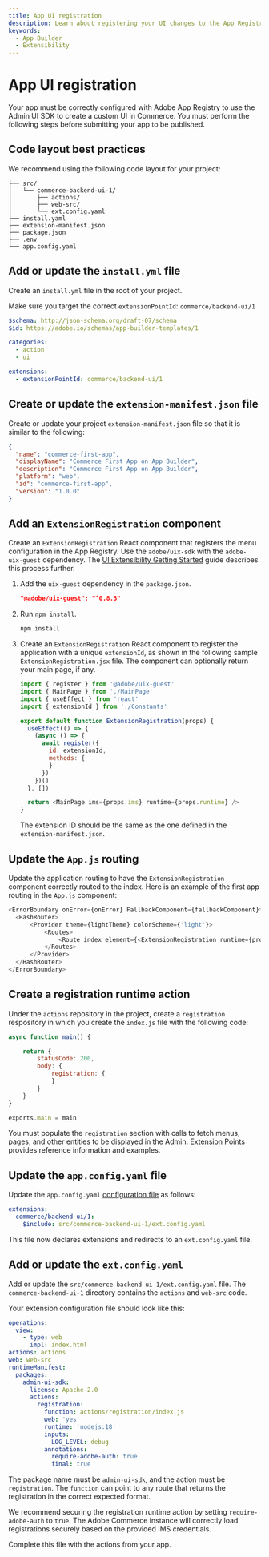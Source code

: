 ```yaml
---
title: App UI registration
description: Learn about registering your UI changes to the App Registry
keywords:
  - App Builder
  - Extensibility
---
```


# App UI registration

Your app must be correctly configured with Adobe App Registry to use the Admin UI SDK to create a custom UI in Commerce. You must perform the following steps before submitting your app to be published.

## Code layout best practices

We recommend using the following code layout for your project:

```text
├── src/
│   └── commerce-backend-ui-1/
│       ├── actions/
│       ├── web-src/
│       └── ext.config.yaml
├── install.yaml
├── extension-manifest.json
├── package.json
├── .env
└── app.config.yaml
```

## Add or update the `install.yml` file

Create an `install.yml` file in the root of your project.

Make sure you target the correct `extensionPointId`: `commerce/backend-ui/1`

```yaml
$schema: http://json-schema.org/draft-07/schema
$id: https://adobe.io/schemas/app-builder-templates/1

categories:
  - action
  - ui

extensions:
  - extensionPointId: commerce/backend-ui/1
```

## Create or update the `extension-manifest.json` file

Create or update your project `extension-manifest.json` file so that it is similar to the following:

```json
{
  "name": "commerce-first-app",
  "displayName": "Commerce First App on App Builder",
  "description": "Commerce First App on App Builder",
  "platform": "web",
  "id": "commerce-first-app",
  "version": "1.0.0"
}
```

## Add an `ExtensionRegistration` component

Create an `ExtensionRegistration` React component that registers the menu configuration in the App Registry. Use the `adobe/uix-sdk` with the `adobe-uix-guest` dependency. The [UI Extensibility Getting Started](https://developer.adobe.com/uix/docs/getting-started/design/) guide describes this process further.

1. Add the `uix-guest` dependency in the `package.json`.

   ```json
   "@adobe/uix-guest": "^0.8.3"
   ```

1. Run `npm install`.

   ```bash
   npm install
   ```

1. Create an `ExtensionRegistration` React component to register the application with a unique `extensionId`, as shown in the following sample `ExtensionRegistration.jsx` file. The component can optionally return your main page, if any.

   ```javascript
   import { register } from '@adobe/uix-guest'
   import { MainPage } from './MainPage'
   import { useEffect } from 'react'
   import { extensionId } from './Constants'

   export default function ExtensionRegistration(props) {
     useEffect(() => {
       (async () => {
         await register({
           id: extensionId,
           methods: {
           }
         })
       })()
     }, [])

     return <MainPage ims={props.ims} runtime={props.runtime} />
   }
   ```

   The extension ID should be the same as the one defined in the `extension-manifest.json`.

## Update the `App.js` routing

Update the application routing to have the `ExtensionRegistration` component correctly routed to the index. Here is an example of the first app routing in the `App.js` component:

```javascript
<ErrorBoundary onError={onError} FallbackComponent={fallbackComponent}>
  <HashRouter>
      <Provider theme={lightTheme} colorScheme={'light'}>
          <Routes>
              <Route index element={<ExtensionRegistration runtime={props.runtime} ims={props.ims} />} />
          </Routes>
      </Provider>
  </HashRouter>
</ErrorBoundary>
```

## Create a registration runtime action

Under the `actions` repository in the project, create a `registration` respository in which you create the `index.js` file with the following code:

```javascript
async function main() {

    return {
        statusCode: 200,
        body: {
            registration: {
            }
        }
    }
}

exports.main = main
```

You must populate the `registration` section with calls to fetch menus, pages, and other entities to be displayed in the Admin. [Extension Points](extension-points/index.md) provides reference information and examples.

## Update the `app.config.yaml` file

Update the `app.config.yaml` [configuration file](https://developer.adobe.com/app-builder/docs/guides/configuration/) as follows:

```yaml
extensions:
  commerce/backend-ui/1:
    $include: src/commerce-backend-ui-1/ext.config.yaml
```

This file now declares extensions and redirects to an `ext.config.yaml` file.

## Add or update the `ext.config.yaml`

Add or update the `src/commerce-backend-ui-1/ext.config.yaml` file. The `commerce-backend-ui-1` directory contains the `actions` and `web-src` code.

Your extension configuration file should look like this:

```yaml
operations:
  view:
    - type: web
      impl: index.html
actions: actions
web: web-src
runtimeManifest:
  packages:
    admin-ui-sdk:
      license: Apache-2.0
      actions:
        registration:
          function: actions/registration/index.js
          web: 'yes'
          runtime: 'nodejs:18'
          inputs:
            LOG_LEVEL: debug
          annotations:
            require-adobe-auth: true
            final: true
```

The package name must be `admin-ui-sdk`, and the action must be `registration`. The `function` can point to any route that returns the registration in the correct expected format.

We recommend securing the registration runtime action by setting `require-adobe-auth` to `true`. The Adobe Commerce instance will correctly load registrations securely based on the provided IMS credentials.

Complete this file with the actions from your app.
